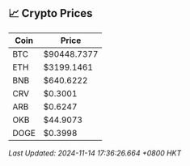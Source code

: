 ## 📈 Crypto Prices

| Coin | Price |
| ---- | ----- |
| BTC | $90448.7377 |
| ETH | $3199.1461 |
| BNB | $640.6222 |
| CRV | $0.3001 |
| ARB | $0.6247 |
| OKB | $44.9073 |
| DOGE | $0.3998 |

_Last Updated: 2024-11-14 17:36:26.664 +0800 HKT_